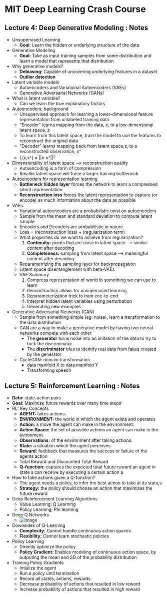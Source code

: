 # MIT Deep Learning Crash Course
## Lecture 4: Deep Generative Modeling : Notes
* Unsupervised Learning
  * **Goal:** Learn the hidden or underlying structure of the data
* Generative Modeling
  * **Goal:** Take as input training samples from some distribution and learn a model that represents that distribution
* Why generative models?
  * **Debiasing:** Capable of uncovering underlying features in a dataset
  * **Outlier detection**
* Latent variable models
  *  Autoencoders and Variational Autoencoders (VAEs)
  *  Generative Adversarial Networks (GANs)
* What is latent variable?
  * Can we learn the true explanatory factors
* Autoencoders: background
  * Unsupervised approach for learning a lower-dimensional feature representation from unlabeled training data
  * "Encoder" learns mapping from the data, x, to a low-dimensional latent space, z
  * To learn from this latent space, train the model to use the features to reconstruct the original data
  * "Decoder" learns mapping back from latent space,z, to a reconstructed observation, x^
  *  L(x,x^) = ||x-x^||<sup>2</sup>
* Dimensionality of latent space --> reconstruction quality
  * Autoencoding is a form of compression
  * Smaller latent space will force a larger training bottleneck
* Autoencoders for representation learning
  * **Bottleneck hidden layer** forces the network to learn a compressed latent representation
  * **Reconstruction loss** forces the latent representation to capture (or encode) as much information about the data as possible
* VAEs
  * Variational autoencoders are a probabilistic twist on autoencoders
  * Sample from the mean and standard deviation to compute latent sample
  * Encoders and Decoders are probabilistic in nature
  * Loss = (reconstruction loss) + (regularization term)
  * What properties do we want to achieve from regularization?
    1.  **Continuity:** points that are close in latent space --> similar content after decoding
    2.  **Completeness:** sampling from latent space --> meaningful content after decoding
  * Reparametrizing the sampling layer for backpropagation
  * Latent space disentanglement with beta-VAEs
  * VAE Summary
    1.  Compress representation of world to something we can use to learn
    2.  Reconstruction allows for unsupervised learning
    3.  Reparameterization trick to train ene-to-end
    4.  Interpret hidden latent variables using perturbation
    5.  Generating new examples
* Generative Adversarial Networks (GAN)
  * Sample from something simple (eg: noise), learn a transformation to the data distribution
  * GAN are a way to make a generative model by having two neural networks compete with each other
    * The **generator** turns noise into an imitation of the data to try to trick the discriminator
    * The **discriminator** tries to identify real data from fakes created by the generator
  * CycleGAN: domain transformation
    * data manifold X to data manifold Y
    * Transforming speech
  
 ## Lecture 5: Reinforcement Learning : Notes
  * **Data:** state-action pairs
  * **Goal:** Maximize future rewards over many time steps
  * RL: Key Concepts
    * **AGENT:** takes actions.
    * **ENVIRONMENT:** the world in which the agent exists and operates
    * **Action:** a move the agent can make in the environment.
    * **Action Space:** the set of possible actions an agent can make in the evironment
    * **Observations:** of the environment after taking actions.
    * **State:** a situation which the agent perceives
    * **Reward:** feebback that measures the success or failure of the agents action
    * Total Reward and Discounted Total Reward
    * **Q-function:** captures the expected total future reward an agent in state s can receive by executing a certain action a
  * How to take actions given a Q-function?
    * The agent needs a policy, to infer the best action to take at its state,s
    * **Strategy:** the policy should choose an action that maximizes the future reward
  * Deep Reinforcement Learning Algorithms
    * Value Learning: Q Learning
    * Policy Learning; Phi learning
  * Deep Q Networks
    * ![image](https://user-images.githubusercontent.com/6136144/111029063-a2cb8980-8420-11eb-8ffb-b8726fb86ac4.png)
  * Downsides of Q-Learning
    * **Complexity:** Cannot handle continuous action spaces
    * **Flexibility:** Cannot learn stochastic policies
  * Policy Learning
    * Directly optimize the policy
    * **Policy Gradient:** Enables modeling of continuous action space, by outputing the mean and SD of the probability distribution
  * Training Policy Gradients
    * Intialize the agent
    * Run a policy until termination
    * Record all states, actions, rewards
    * Decrease probability of actions that resulted in low reward
    * Increase probability of actions that resulted in high reward
